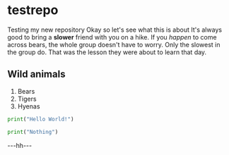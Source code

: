 # testrepo
Testing my new repository
Okay so let's see what this is about
It's always good to bring a **slower** friend with you on a hike. If you *happen* to come across bears, the whole group doesn't have to worry. Only the slowest in the group do. That was the lesson they were about to learn that day.
## Wild animals
1. Bears
2. Tigers
3. Hyenas

```python
print("Hello World!")
```

```python
print("Nothing")
```

---hh---
